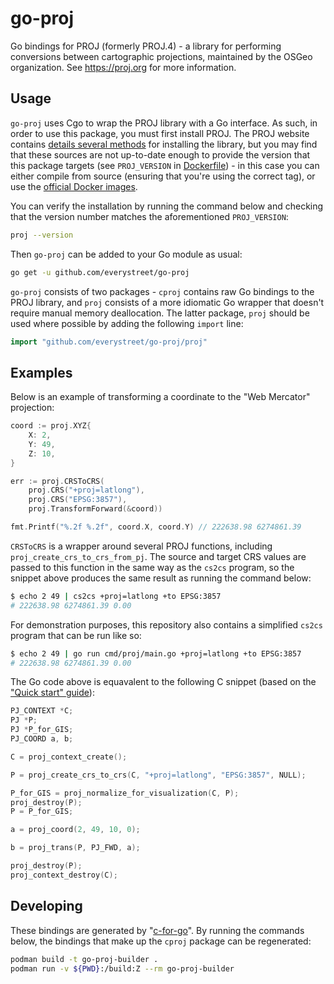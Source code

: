 # go-proj

Go bindings for PROJ (formerly PROJ.4) - a library for performing conversions between cartographic projections, maintained by the OSGeo organization. See https://proj.org for more information.

## Usage

`go-proj` uses Cgo to wrap the PROJ library with a Go interface. As such, in order to use this package, you must first install PROJ. The PROJ website contains [details several methods](https://proj.org/install.html) for installing the library, but you may find that these sources are not up-to-date enough to provide the version that this package targets (see `PROJ_VERSION` in [Dockerfile](/Dockerfile)) - in this case you can either compile from source (ensuring that you're using the correct tag), or use the [official Docker images](https://hub.docker.com/r/osgeo/proj/).

You can verify the installation by running the command below and checking that the version number matches the aforementioned `PROJ_VERSION`:

```bash
proj --version
```

Then `go-proj` can be added to your Go module as usual:

```bash
go get -u github.com/everystreet/go-proj
```

`go-proj` consists of two packages - `cproj` contains raw Go bindings to the PROJ library, and `proj` consists of a more idiomatic Go wrapper that doesn't require manual memory deallocation. The latter package, `proj` should be used where possible by adding the following `import` line:

```go
import "github.com/everystreet/go-proj/proj"
```

## Examples

Below is an example of transforming a coordinate to the "Web Mercator" projection:

```go
coord := proj.XYZ{
    X: 2,
    Y: 49,
    Z: 10,
}

err := proj.CRSToCRS(
    proj.CRS("+proj=latlong"),
    proj.CRS("EPSG:3857"),
    proj.TransformForward(&coord))

fmt.Printf("%.2f %.2f", coord.X, coord.Y) // 222638.98 6274861.39
```

`CRSToCRS` is a wrapper around several PROJ functions, including `proj_create_crs_to_crs_from_pj`. The source and target CRS values are passed to this function in the same way as the `cs2cs` program, so the snippet above produces the same result as running the command below:

```bash
$ echo 2 49 | cs2cs +proj=latlong +to EPSG:3857
# 222638.98 6274861.39 0.00
```

For demonstration purposes, this repository also contains a simplified `cs2cs` program that can be run like so:

```bash
$ echo 2 49 | go run cmd/proj/main.go +proj=latlong +to EPSG:3857
# 222638.98 6274861.39 0.00
```

The Go code above is equavalent to the following C snippet (based on the ["Quick start" guide](https://proj.org/development/quickstart.html)):

```c
PJ_CONTEXT *C;
PJ *P;
PJ *P_for_GIS;
PJ_COORD a, b;

C = proj_context_create();

P = proj_create_crs_to_crs(C, "+proj=latlong", "EPSG:3857", NULL);

P_for_GIS = proj_normalize_for_visualization(C, P);
proj_destroy(P);
P = P_for_GIS;

a = proj_coord(2, 49, 10, 0);

b = proj_trans(P, PJ_FWD, a);

proj_destroy(P);
proj_context_destroy(C);
```

## Developing

These bindings are generated by "[c-for-go](https://c.for-go.com)". By running the commands below, the bindings that make up the `cproj` package can be regenerated:

```bash
podman build -t go-proj-builder .
podman run -v ${PWD}:/build:Z --rm go-proj-builder
```
